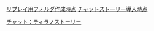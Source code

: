 [リプレイ用フォルダ作成時点](https://github.com/hibohiboo/create-now/tree/7ca10f16eb8730390925a2175ce7a1310726f50f/tyrano/lost-replay/)
[チャットストーリー導入時点](https://github.com/hibohiboo/create-now/tree/6ea31b7a6e6ad4f88324886534f14f9028c3cd46/tyrano/lost-replay/)

[チャット：ティラノストーリー](https://tyrano.jp/story/download/)
